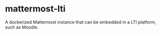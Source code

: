 # mattermost-lti
A dockerized Mattermost instance that can be embedded in a LTI platform, such as Moodle.
